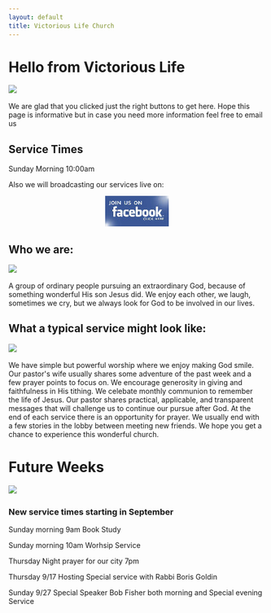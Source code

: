 ```yaml
---
layout: default
title: Victorious Life Church
---
```


# Hello from Victorious Life

<div class="left">
    <img src="{{ '/images/lobby1.jpg' | relative_url }}" />
</div>

We are glad that you clicked just the right buttons to get here. Hope this page is informative but in case you need more information feel free to email us


## Service Times

Sunday Morning 10:00am

Also we will broadcasting our services live on:

<p align="center"> <a href="http://www.facebook.com/vlcpo" target="_blank"><img src="images/facebook1.jpg"></a></p>

## Who we are:

<div class="left">
    <img src="{{ '/images/service2.JPG' | relative_url }}" />
</div>

A group of ordinary people pursuing an extraordinary God, because of something wonderful His son Jesus did. We enjoy each other, we laugh, sometimes we cry, but we always look for God to be involved in our lives.

<!--<ul id="slides">
    <li class="slide showing"><img src="{{ '/images/service2.JPG' | relative_url }}" /></li>
    <li class="slide"><img src="{{ '/images/lobby1.jpg' | relative_url }}" /></li>
    <li class="slide"><img src="{{ '/images/service1.JPG' | relative_url }}" /></li>
    <li class="slide"><img src="{{ '/images/outside.jpg' | relative_url }}" /></li>
    <li class="slide"><img src="{{ '/images/lobby2.jpg' | relative_url }}" /></li>
</ul>-->

## What a typical service might look like:

<div class="left">
    <img src="{{ '/images/service.jpg' | relative_url }}" />
</div>

We have simple but powerful worship where we enjoy making God smile. Our pastor's wife usually shares some adventure of the past week and a few prayer points to focus on. We encourage generosity in giving and faithfulness in His tithing. We celebate monthly communion to remember the life of Jesus. Our pastor shares practical, applicable, and transparent messages that will challenge us to continue our pursue after God. At the end of each service there is an opportunity for prayer. We usually end with a few stories in the lobby between meeting new friends. We hope you get a chance to experience this wonderful church.



# Future Weeks

<div class="left">
    <img src="{{ '/images/service1.JPG' | relative_url }}" />
</div>

### New service times starting in September

Sunday morning 9am Book Study

Sunday morning 10am Worhsip Service

Thursday Night prayer for our city 7pm

Thursday 9/17 Hosting Special service with Rabbi Boris Goldin

Sunday 9/27 Special Speaker Bob Fisher both morning and Special evening Service
